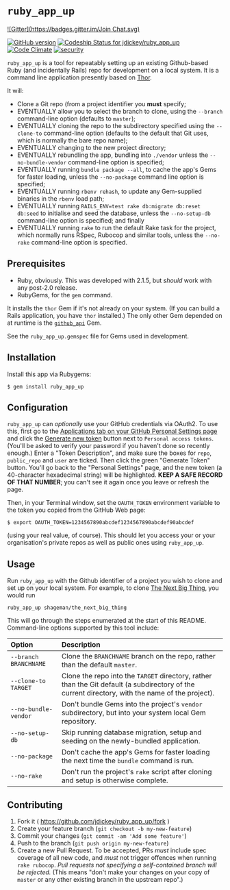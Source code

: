 # `ruby_app_up`
[![Gitter](https://badges.gitter.im/Join Chat.svg)](https://gitter.im/jdickey/ruby_app_up?utm_source=badge&utm_medium=badge&utm_campaign=pr-badge&utm_content=badge)

[![GitHub version](https://badge.fury.io/gh/jdickey%2Fruby_app_up.svg)](http://badge.fury.io/gh/jdickey%2Fruby_app_up)
[ ![Codeship Status for jdickey/ruby_app_up](https://codeship.com/projects/ce8a39d0-536d-0132-1cc6-5e1d8dbac3c9/status)](https://codeship.com/projects/48939)
[![Code Climate](https://codeclimate.com/github/jdickey/ruby_app_up/badges/gpa.svg)](https://codeclimate.com/github/jdickey/ruby_app_up)
[![security](https://hakiri.io/github/jdickey/ruby_app_up/master.svg)](https://hakiri.io/github/jdickey/ruby_app_up/master)

`ruby_app_up` is a tool for repeatably setting up an existing Github-based Ruby
(and incidentally Rails) repo for development on a local system. It is a command
line application presently based on [Thor](http://whatisthor.com).

It will:

* Clone a Git repo (from a project identifier you **must** specify;
* EVENTUALLY allow you to select the branch to clone, using the `--branch` command-line option (defaults to `master`);
* EVENTUALLY cloning the repo to the subdirectory specified using the `--clone-to` command-line option (defaults to the default that Git uses, which is normally the bare repo name);
* EVENTUALLY changing to the new project directory;
* EVENTUALLY rebundling the app, bundling into `./vendor` unless the `--no-bundle-vendor` command-line option is specified;
* EVENTUALLY running `bundle package --all`, to cache the app's Gems for faster loading, unless the `--no-package` command line option is specified;
* EVENTUALLY running `rbenv rehash`, to update any Gem-supplied binaries in the `rbenv` load path;
* EVENTUALLY running `RAILS_ENV=test rake db:migrate db:reset db:seed` to initialise and seed the database, unless the `--no-setup-db` command-line option is specified; and finally
* EVENTUALLY running `rake` to run the default Rake task for the project, which normally runs RSpec, Rubocop and similar tools, unless the `--no-rake` command-line option is specified.

## Prerequisites

* Ruby, obviously. This was developed with 2.1.5, but *should* work with any post-2.0 release.
* RubyGems, for the `gem` command.

It installs the `thor` Gem if it's not already on your system. (If you can build a Rails application, you have `thor` installed.) The only other Gem depended on at runtime is the [`github_api`](http://peter-murach.github.io/github/) Gem.

See the `ruby_app_up.gemspec` file for Gems used in development.

## Installation

Install this app via Rubygems:

```
$ gem install ruby_app_up
```

## Configuration

`ruby_app_up` can *optionally* use your GitHub credentials via OAuth2. To use this, first go to the [Applications tab on your GitHub Personal Settings page](https://github.com/settings/applications) and click the [Generate new token](https://github.com/settings/tokens/new) button next to `Personal access tokens`. (You'll be asked to verify your password if you haven't done so recently enough.) Enter a "Token Description", and make sure the boxes for `repo`, `public_repo` and `user` are ticked. Then click the green "Generate Token" button. You'll go back to the "Personal Settings" page, and the new token (a 40-character hexadecimal string) will be highlighted. **KEEP A SAFE RECORD OF THAT NUMBER**; you can't see it again once you leave or refresh the page.

Then, in your Terminal window, set the `OAUTH_TOKEN` environment variable to the token you copied from the GitHub Web page:

```
$ export OAUTH_TOKEN=1234567890abcdef1234567890abcdef90abcdef
```

(using your real value, of course). This should let you access your or your organisation's private repos as well as public ones using `ruby_app_up`.

## Usage

Run `ruby_app_up` with the Github identifier of a project you wish to clone and set up on your local system. For example, to clone [The Next Big Thing](https://github.com/shageman/the_next_big_thing), you would run

```
ruby_app_up shageman/the_next_big_thing
```

This will go through the steps enumerated at the start of this README. Command-line options supported by this tool include:

| Option | Description |
| :----- | :---------- |
| `--branch BRANCHNAME` | Clone the `BRANCHNAME` branch on the repo, rather than the default `master`. |
| `--clone-to TARGET` | Clone the repo into the `TARGET` directory, rather than the Git default (a subdirectory of the current directory, with the name of the project). |
| `--no-bundle-vendor` | Don't bundle Gems into the project's `vendor` subdirectory, but into your system local Gem repository. |
| `--no-setup-db` | Skip running database migration, setup and seeding on the newly-bundled application. |
| `--no-package` | Don't cache the app's Gems for faster loading the next time the `bundle` command is run. |
| `--no-rake` | Don't run the project's `rake` script after cloning and setup is otherwise complete. |

## Contributing

1. Fork it ( https://github.com/jdickey/ruby_app_up/fork )
2. Create your feature branch (`git checkout -b my-new-feature`)
3. Commit your changes (`git commit -am 'Add some feature'`)
4. Push to the branch (`git push origin my-new-feature`)
5. Create a new Pull Request. To be accepted, PRs *must* include spec coverage of all new code, and *must* not trigger offences when running `rake rubocop`. *Pull requests not specifying a self-contained branch will be rejected.* (This means "don't make your changes on your copy of `master` or any other existing branch in the upstream repo".)
